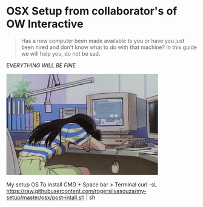 OSX Setup from collaborator's of OW Interactive
========

> Has a new computer been made available to you or have you just been hired and don't know what to do with that machine? In this guide we will help you, do not be sad.

*EVERYTHING WILL BE FINE*

![Sad With new computer](https://raw.githubusercontent.com/owinteractive/ow-osx-setup/master/assets/media/gifs/sad-with-new-computer.webp)

My setup OS
To install CMD + Space bar > Terminal
curl -sL https://raw.githubusercontent.com/rogersilvasouza/my-setup/master/osx/post-intall.sh | sh
